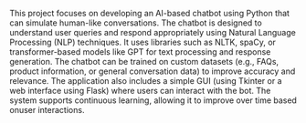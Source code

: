 This project focuses on developing an AI-based chatbot using Python that can simulate human-like conversations. 
The chatbot is designed to understand user queries and respond appropriately using Natural Language Processing (NLP) techniques. 
It uses libraries such as NLTK, spaCy, or transformer-based models like GPT for text processing and response generation. 
The chatbot can be trained on custom datasets (e.g., FAQs, product information, or general conversation data) to improve accuracy and relevance. 
The application also includes a simple GUI (using Tkinter or a web interface using Flask) where users can interact with the bot. 
The system supports continuous learning, allowing it to improve over time based onuser interactions.
